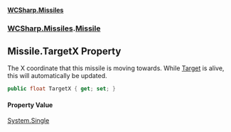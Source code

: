 #### [WCSharp.Missiles](README.md 'README')
### [WCSharp.Missiles](WCSharp.Missiles.md 'WCSharp.Missiles').[Missile](WCSharp.Missiles.Missile.md 'WCSharp.Missiles.Missile')

## Missile.TargetX Property

The X coordinate that this missile is moving towards. While [Target](WCSharp.Missiles.Missile.Target.md 'WCSharp.Missiles.Missile.Target') is alive, this will automatically be updated.

```csharp
public float TargetX { get; set; }
```

#### Property Value
[System.Single](https://docs.microsoft.com/en-us/dotnet/api/System.Single 'System.Single')